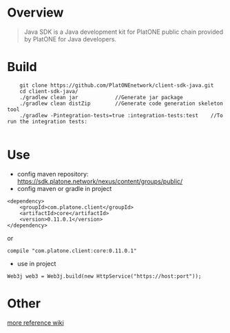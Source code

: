 # Overview
> Java SDK is a Java development kit for PlatONE public chain provided by PlatONE for Java developers.

# Build
```
    git clone https://github.com/PlatONEnetwork/client-sdk-java.git
    cd client-sdk-java/
    ./gradlew clean jar            //Generate jar package
	./gradlew clean distZip        //Generate code generation skeleton tool
    ./gradlew -Pintegration-tests=true :integration-tests:test    //To run the integration tests:
   
``` 

# Use

* config maven repository:  https://sdk.platone.network/nexus/content/groups/public/
* config maven or gradle in project

```
<dependency>
    <groupId>com.platone.client</groupId>
    <artifactId>core</artifactId>
    <version>0.11.0.1</version>
</dependency>
```

or

```
compile "com.platone.client:core:0.11.0.1"
```

* use in project

```
Web3j web3 = Web3j.build(new HttpService("https://host:port"));
```


# Other
[more reference wiki](https://github.com/PlatONEnetwork/wiki/wiki)
